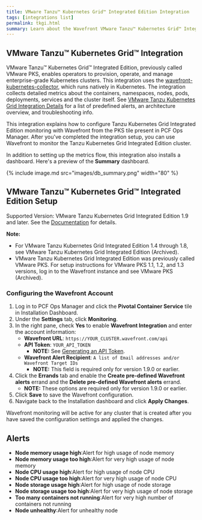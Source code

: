 ```yaml
---
title: VMware Tanzu™ Kubernetes Grid™ Integrated Edition Integration
tags: [integrations list]
permalink: tkgi.html
summary: Learn about the Wavefront VMware Tanzu™ Kubernetes Grid™ Integrated Edition Integration.
---
```

## VMware Tanzu™ Kubernetes Grid™ Integration

VMware Tanzu™ Kubernetes Grid™ Integrated Edition, previously called VMware PKS, enables operators to provision, operate, and manage enterprise-grade Kubernetes clusters. This integration uses the [wavefront-kubernetes-collector](https://github.com/wavefrontHQ/wavefront-kubernetes-collector), which runs natively in Kubernetes. The integration collects detailed metrics about the containers, namespaces, nodes, pods, deployments, services and the cluster itself. See [VMware Tanzu Kubernetes Grid Integration Details](https://docs.wavefront.com/integrations_tkgi.html) for a list of predefined alerts, an architecture overview, and troubleshooting info.

This integration explains how to configure Tanzu Kubernetes Grid Integrated Edition monitoring with Wavefront from the PKS tile present in PCF Ops Manager. After you've completed the integration setup, you can use Wavefront to monitor the Tanzu Kubernetes Grid Integrated Edition cluster.

In addition to setting up the metrics flow, this integration also installs a dashboard. Here's a preview of the **Summary** dashboard.

{% include image.md src="images/db_summary.png" width="80" %}

## VMware Tanzu™ Kubernetes Grid™ Integrated Edition Setup

  Supported Version: VMware Tanzu Kubernetes Grid Integrated Edition 1.9 and later. See the [Documentation](https://docs.vmware.com/en/VMware-Pivotal-Container-Service/index.html) for details.

  **Note:**
  * For VMware Tanzu Kubernetes Grid Integrated Edition 1.4 through 1.8, see VMware Tanzu Kubernetes Grid Integrated Edition (Archived).
  * VMware Tanzu Kubernetes Grid Integrated Edition was previously called VMware PKS. For setup instructions for VMware PKS 1.1, 1.2, and 1.3 versions, log in to the Wavefront instance and see VMware PKS (Archived).

### Configuring the Wavefront Account

1. Log in to PCF Ops Manager and click the **Pivotal Container Service** tile in Installation Dashboard.
2. Under the **Settings** tab, click **Monitoring**.
3. In the right pane, check **Yes** to enable **Wavefront Integration** and enter the account information:
   * **Wavefront URL**: `https://YOUR_CLUSTER.wavefront.com/api`
   * **API Token**: `YOUR_API_TOKEN`
     * **NOTE:** See [Generating an API Token](https://docs.wavefront.com/wavefront_api.html#generating-an-api-token).
   * **Wavefront Alert Recipient**: `A list of Email addresses and/or Wavefront Target IDs`
     * **NOTE:** This field is required only for version 1.9.0 or earlier.
4. Click the **Errands** tab and enable the **Create pre-defined Wavefront alerts** errand and the **Delete pre-defined Wavefront alerts** errand.
   * **NOTE:** These options are required only for version 1.9.0 or earlier.
5. Click **Save** to save the Wavefront configuration.
6. Navigate back to the Installation dashboard and click **Apply Changes**.

Wavefront monitoring will be active for any cluster that is created after you have saved the configuration settings and applied the changes.



<h2>Alerts</h2>  <ul><li markdown="span"><b>Node memory usage high</b>:Alert for high usage of node memory</li><li markdown="span"><b>Node memory usage too high</b>:Alert for very high usage of node memory</li><li markdown="span"><b>Node CPU usage high</b>:Alert for high usage of node CPU</li><li markdown="span"><b>Node CPU usage too high</b>:Alert for very high usage of node CPU</li><li markdown="span"><b>Node storage usage high</b>:Alert for high usage of node storage</li><li markdown="span"><b>Node storage usage too high</b>:Alert for very high usage of node storage</li><li markdown="span"><b>Too many containers not running</b>:Alert for very high number of containers not running</li><li markdown="span"><b>Node unhealthy</b>:Alert for unhealthy node</li></ul>